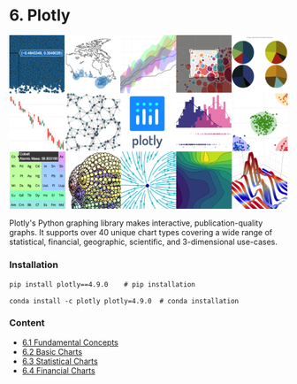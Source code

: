 # 6. Plotly

![](../.gitbook/assets/68747470733a2f2f7261772e67697468756275736572636f6e74656e742e636f6d2f636c646f75676c2f706c6f745f696d616765732f6164645f725f696d672f706c6f746c795f323031372e706e67.png)

Plotly's Python graphing library makes interactive, publication-quality graphs. It supports over 40 unique chart types covering a wide range of statistical, financial, geographic, scientific, and 3-dimensional use-cases.

### Installation

```text
pip install plotly==4.9.0    # pip installation
```

```text
conda install -c plotly plotly=4.9.0  # conda installation
```

### Content

* [6.1 Fundamental Concepts](6.1-fundamental-concepts/)
* [6.2 Basic Charts](6.2-basic-charts/)
* [6.3 Statistical Charts](6.3-statistical-charts.md)
* [6.4 Financial Charts](6.5-financial-charts/)


